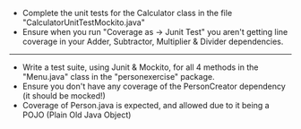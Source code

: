 - Complete the unit tests for the Calculator class in the file "CalculatorUnitTestMockito.java"
- Ensure when you run "Coverage as -> Junit Test" you aren't getting line coverage in your Adder, Subtractor, Multiplier & Divider dependencies.

-------------------

- Write a test suite, using Junit & Mockito, for all 4 methods in the "Menu.java" class in the "personexercise" package.
- Ensure you don't have any coverage of the PersonCreator dependency (it should be mocked!)
- Coverage of Person.java is expected, and allowed due to it being a POJO (Plain Old Java Object)